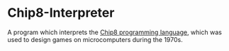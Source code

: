 # Chip8-Interpreter
A program which interprets the [Chip8 programming language](https://en.wikipedia.org/wiki/CHIP-8), which was used to design games on microcomputers during the 1970s.
